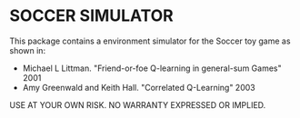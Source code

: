 # SOCCER SIMULATOR

This package contains a environment simulator for the Soccer toy game as shown in:

* Michael L Littman. "Friend-or-foe Q-learning in general-sum Games" 2001
* Amy Greenwald and Keith Hall. "Correlated Q-Learning" 2003

USE AT YOUR OWN RISK. NO WARRANTY EXPRESSED OR IMPLIED.
